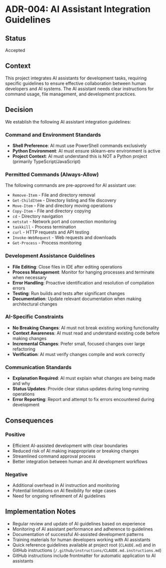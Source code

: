 # ADR-004: AI Assistant Integration Guidelines

## Status

Accepted

## Context

This project integrates AI assistants for development tasks, requiring specific guidelines to ensure effective collaboration between human developers and AI systems. The AI assistant needs clear instructions for command usage, file management, and development practices.

## Decision

We establish the following AI assistant integration guidelines:

### Command and Environment Standards

- **Shell Preference**: AI must use PowerShell commands exclusively
- **Python Environment**: AI must ensure sklearn-env environment is active
- **Project Context**: AI must understand this is NOT a Python project (primarily TypeScript/JavaScript)

### Permitted Commands (Always-Allow)

The following commands are pre-approved for AI assistant use:

- `Remove-Item` - File and directory removal
- `Get-ChildItem` - Directory listing and file discovery
- `Move-Item` - File and directory moving operations
- `Copy-Item` - File and directory copying
- `cd` - Directory navigation
- `netstat` - Network port and connection monitoring
- `taskkill` - Process termination
- `curl` - HTTP requests and API testing
- `Invoke-WebRequest` - Web requests and downloads
- `Get-Process` - Process monitoring

### Development Assistance Guidelines

- **File Editing**: Close files in IDE after editing operations
- **Process Management**: Monitor for hanging processes and terminate when necessary
- **Error Handling**: Proactive identification and resolution of compilation errors
- **Testing**: Run builds and tests after significant changes
- **Documentation**: Update relevant documentation when making architectural changes

### AI-Specific Constraints

- **No Breaking Changes**: AI must not break existing working functionality
- **Context Awareness**: AI must read and understand existing code before making changes
- **Incremental Changes**: Prefer small, focused changes over large refactoring
- **Verification**: AI must verify changes compile and work correctly

### Communication Standards

- **Explanation Required**: AI must explain what changes are being made and why
- **Status Updates**: Provide clear status updates during long-running operations
- **Error Reporting**: Report and attempt to fix errors encountered during development

## Consequences

### Positive

- Efficient AI-assisted development with clear boundaries
- Reduced risk of AI making inappropriate or breaking changes
- Streamlined command approval process
- Better integration between human and AI development workflows

### Negative

- Additional overhead in AI instruction and monitoring
- Potential limitations on AI flexibility for edge cases
- Need for ongoing refinement of AI guidelines

## Implementation Notes

- Regular review and update of AI guidelines based on experience
- Monitoring of AI assistant performance and adherence to guidelines
- Documentation of successful AI-assisted development patterns
- Training materials for human developers working with AI assistants
- Quick reference guidelines available at project root (`CLAUDE.md`) and in GitHub instructions (`/.github/instructions/CLAUDE.md.instructions.md`)
- GitHub instructions include frontmatter for automatic application to AI assistants
